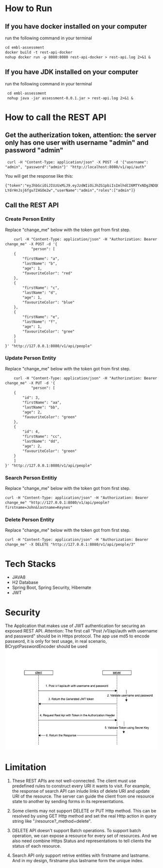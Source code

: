 # How to Run

## If you have docker installed on your computer
run the following command in your terminal
```
cd embl-assessment
docker build -t rest-api-docker
nohup docker run -p 8080:8080 rest-api-docker > rest-api.log 2>&1 &
```
## If you have JDK installed on your computer
run the following command in your terminal
```
 cd embl-assessment
 nohup java -jar assessment-0.0.1.jar > rest-api.log 2>&1 &
```

# How to call the REST API
## Get the autherization token, attention: the server only has one user with username "admin" and password "admin"
 ```
  curl -H "Content-Type: application/json" -X POST -d '{"username": "admin", "password":"admin"}' "http://localhost:8080/v1/api/auth"
```

 You will get the response like this:
 ```
{"token":"eyJhbGciOiJIUzUxMiJ9.eyJzdWIiOiJhZG1pbiIsImlhdCI6MTYxNDg2NDQ0NywiZXhwIjoxNjE0OTUwODQ3fQ.uxHvRKHJJimqTdjlHmDvPxuXT2CZNiVxTmvs6EZXHA0PnpBgMgcKZxcZPTXvoOSq-LYdrHnJsj6fgu7Z4GOe2w","userName":"admin","roles":["admin"]}
 ```

## Call the REST API

### Create Person Entity
Replace "change_me" below with the token got from first step.
```
    curl -H "Content-Type: application/json" -H "Authorization: Bearer change_me" -X POST -d '{
            "person": [
    {
        "firstName": "a",
        "lastName": "b",
        "age": 1,
        "favouriteColor": "red"
    },
    {
        "firstName": "c",
        "lastName": "d",
        "age": 1,
        "favouriteColor": "blue"
    },
    {
        "firstName": "e",
        "lastName": "f",
        "age": 1,
        "favouriteColor": "gree"
    }
    ]
}' "http://127.0.0.1:8080/v1/api/people"
```

### Update Person Entity
Replace "change_me" below with the token got from first step.
```
    curl -H "Content-Type: application/json" -H "Authorization: Bearer change_me" -X PUT -d '{
            "person": [
    {	
    	"id": 3,
        "firstName": "aa",
        "lastName": "bb",
        "age": 2,
        "favouriteColor": "green"
    },
    {
    	"id": 4,
        "firstName": "cc",
        "lastName": "dd",
        "age": 2,
        "favouriteColor": "green"
    }
    ]
}' "http://127.0.0.1:8080/v1/api/people"
```

### Search Person Entitiy
Replace "change_me" below with the token got from first step.
```
curl -H "Content-Type: application/json" -H "Authorization: Bearer change_me" "http://127.0.0.1:8080/v1/api/people?firstname=John&lastname=Keynes"
```
### Delete Person Entity
Replace "change_me" below with the token got from first step.
```
curl -H "Content-Type: application/json" -H "Authorization: Bearer change_me" -X DELETE "http://127.0.0.1:8080/v1/api/people/3"
```
# Tech Stacks
* JAVA8
* H2 Database
* Spring Boot, Spring Security, Hibernate
* JWT


# Security
The Application that makes use of JWT authentication for securing an exposed REST API.
Attention: The first call "Post /v1/api/auth with username and password" should be in Https protocol. The app use md5 to encode password, it is only for test usage, in real scenario, BCryptPasswordEncoder should be used
![image](https://github.com/zhengxiaoxue/embl-assessment/blob/main/Authenticate%20Process.png)

# Limitation
1. These REST APIs are not well-connected. The client must use predefined rules to construct every URI it wants to visit. For example, the response of search API can inlude links of delete URI and update URI of the resource. The server can guide the client from one resource state to another by sending forms in its representations.

2. Some clients may not support DELETE or PUT Http method. This can be resolved by using GET Http method and set the real Http action in query string like "/resource?_method=delete". 


5. DELETE API doesn't support Batch operations. To support batch operation, we can expose a resource for every set of resources. And we also need combine Https Status and representations to tell clients the status of each resource.

4. Search API only support retrive entities with firstname and lastname. And in my design, firstname plus lastname form the unique index.








